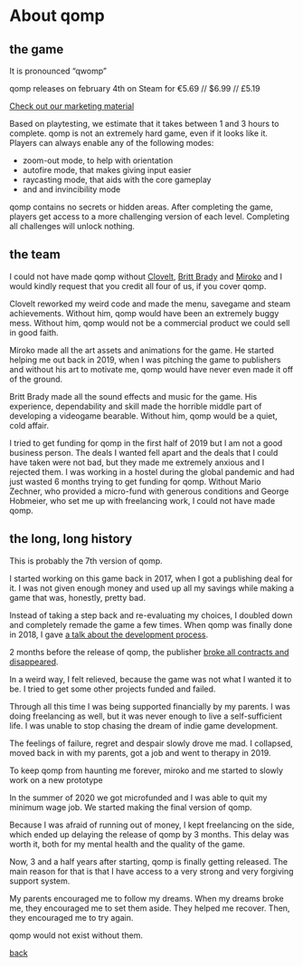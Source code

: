 <h1>About qomp</h1>
<h2>the game</h2>

It is pronounced “qwomp”


qomp releases on february 4th on Steam for €5.69 // $6.99 // £5.19

[Check out our marketing material](qomp_images)



Based on playtesting, we estimate that it takes between 1 and 3 hours to complete.
qomp is not an extremely hard game, even if it looks like it.
Players can always enable any of the following modes:

- zoom-out mode, to help with orientation
- autofire mode, that makes giving input easier
- raycasting mode, that aids with the core gameplay 
- and and invincibility mode


qomp contains no secrets or hidden areas. 
After completing the game, players get access to a more challenging version of each level. Completing all challenges will unlock nothing.

<h2>the team</h2>

I could not have made qomp without [Clovelt](https://gustavochico.com/), [Britt Brady](https://twitter.com/Britt_t_Brady) and [Miroko](https://twitter.com/MirokoBG) and I would kindly request that you credit all four of us, if you cover qomp.


Clovelt reworked my weird code and made the menu, savegame and steam achievements. Without him, qomp would have been an extremely buggy mess. Without him, qomp would not be a commercial product we could sell in good faith.

Miroko made all the art assets and animations for the game. He started helping me out back in 2019, when I was pitching the game to publishers and without his art to motivate me, qomp would have never even made it off of the ground. 

Britt Brady made all the sound effects and music for the game. His experience, dependability and skill made the horrible middle part of developing a videogame bearable. Without him, qomp would be a quiet, cold affair.




I tried to get funding for qomp in the first half of 2019 but I am not a good business person. The deals I wanted fell apart and the deals that I could have taken were not bad, but they made me extremely anxious and I rejected them.
I was working in a hostel during the global pandemic and had just wasted 6 months trying to get funding for qomp. Without Mario Zechner, who provided a micro-fund with generous conditions and George Hobmeier, who set me up with freelancing work, I could not have made qomp. 

<h2>the long, long history</h2>

This is probably the 7th version of qomp.


I started working on this game back in 2017, when I got a publishing deal for it. I was not given enough money and used up all my savings while making a game that was, honestly, pretty bad.

Instead of taking a step back and re-evaluating my choices, I doubled down and completely remade the game a few times.
When qomp was finally done in 2018, I gave [a talk about the development process](https://www.youtube.com/watch?v=vcAlQyzxRck). 

2 months before the release of qomp, the publisher [broke all contracts and disappeared](https://www.gamesindustry.biz/articles/2019-05-02-sindiecate-founders-go-awol-owing-staff-and-contractors-over-30-000).

In a weird way, I felt relieved, because the game was not what I wanted it to be.
I tried to get some other projects funded and failed.

Through all this time I was being supported financially by my parents. I was doing freelancing as well, but it was never enough to live a self-sufficient life.
I was unable to stop chasing the dream of indie game development.

The feelings of failure, regret and despair slowly drove me mad. 
I collapsed, moved back in with my parents, got a job and went to therapy in 2019.

To keep qomp from haunting me forever, miroko and me started to slowly work on a new prototype

In the summer of 2020 we got  microfunded and I was able to quit my minimum wage job. We started making the final version of qomp.

Because I was afraid of running out of money, I kept freelancing on the side, which ended up delaying the release of qomp by 3 months. This delay was worth it, both for my mental health and the quality of the game.



Now, 3 and a half years after starting, qomp is finally getting released.
The main reason for that is that I have access to a very strong and very forgiving support system.


My parents encouraged me to follow my dreams. 
When my dreams broke me, they encouraged me to set them aside.
They helped me recover.
Then, they encouraged me to try again.


qomp would not exist without them.

[back](index)

